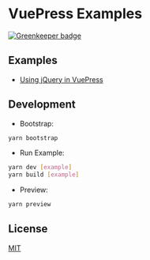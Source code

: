 # VuePress Examples

[![Greenkeeper badge](https://badges.greenkeeper.io/ulivz/vuepress-examples.svg)](https://greenkeeper.io/)

## Examples

- [Using jQuery in VuePress](https://vuepress-examples.ulivz.com/jquery/)

## Development

- Bootstrap:

```bash
yarn bootstrap
```

- Run Example:

```bash
yarn dev [example]
yarn build [example]
```

- Preview:

```bash
yarn preview
```

## License

[MIT](https://github.com/ulivz/vuepress-examples/blob/master/LICENSE)



